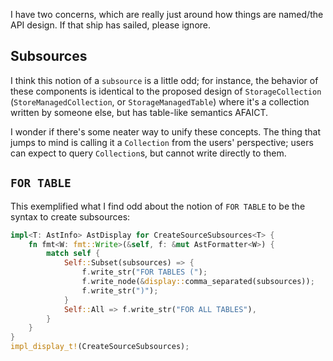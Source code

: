I have two concerns, which are really just around how things are named/the API
design. If that ship has sailed, please ignore.

## Subsources

I think this notion of a `subsource` is a little odd; for instance, the behavior
of these components is identical to the proposed design of `StorageCollection`
(`StoreManagedCollection`, or `StorageManagedTable`) where it's a  collection
written by someone else, but has table-like semantics AFAICT.

I wonder if there's some neater way to unify these concepts. The thing that
jumps to mind is calling it a `Collection` from the users' perspective; users
can expect to query `Collection`s, but cannot write directly to them.

## `FOR TABLE`

This exemplified what I find odd about the notion of `FOR TABLE` to be the
syntax to create subsources:

```rust
impl<T: AstInfo> AstDisplay for CreateSourceSubsources<T> {
    fn fmt<W: fmt::Write>(&self, f: &mut AstFormatter<W>) {
        match self {
            Self::Subset(subsources) => {
                f.write_str("FOR TABLES (");
                f.write_node(&display::comma_separated(subsources));
                f.write_str(")");
            }
            Self::All => f.write_str("FOR ALL TABLES"),
        }
    }
}
impl_display_t!(CreateSourceSubsources);
```
